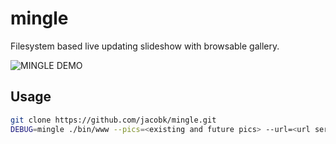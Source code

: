 # mingle

Filesystem based live updating slideshow with browsable gallery.

![MINGLE DEMO](https://cloud.githubusercontent.com/assets/497477/5574515/5255bdb8-8fc1-11e4-9186-24ba9dcc75cf.gif)


## Usage

```bash
git clone https://github.com/jacobk/mingle.git
DEBUG=mingle ./bin/www --pics=<existing and future pics> --url=<url server will be discoverable at>
```

